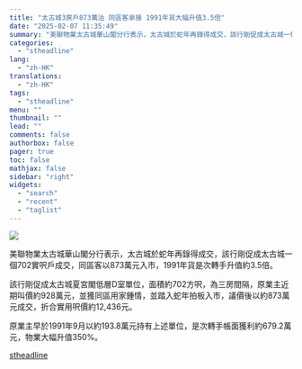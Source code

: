 ```yaml
---
title: "太古城3房戶873萬沽 同區客承接 1991年貨大幅升值3.5倍"
date: "2025-02-07 11:35:49"
summary: "美聯物業太古城華山閣分行表示，太古城於蛇年再錄得成交，該行剛促成太古城一個70..."
categories:
  - "stheadline"
lang:
  - "zh-HK"
translations:
  - "zh-HK"
tags:
  - "stheadline"
menu: ""
thumbnail: ""
lead: ""
comments: false
authorbox: false
pager: true
toc: false
mathjax: false
sidebar: "right"
widgets:
  - "search"
  - "recent"
  - "taglist"
---
```


![](https://image.stheadline.com/f/680p0/0x0/100/none/7700865f95f4b8a1d8dbfa2e1e4170d4/stheadline/inewsmedia/20250207/_2025020711303263172.jpg)






美聯物業太古城華山閣分行表示，太古城於蛇年再錄得成交，該行剛促成太古城一個702實呎戶成交，同區客以873萬元入市，1991年貨是次轉手升值約3.5倍。

該行剛促成太古城夏宮閣低層D室單位，面積約702方呎，為三房間隔，原業主近期叫價約928萬元，並獲同區用家鍾情，並踏入蛇年拍板入市，議價後以約873萬元成交，折合實用呎價約12,436元。

原業主早於1991年9月以約193.8萬元持有上述單位，是次轉手帳面獲利約679.2萬元，物業大幅升值350%。

[stheadline](https://std.stheadline.com/realtime/article/2051336/即時-地產-太古城3房戶873萬沽-同區客承接-1991年貨大幅升值3-5倍)
